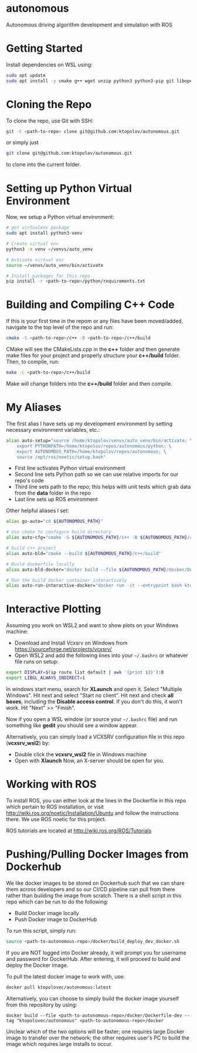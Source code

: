 # autonomous
Autonomous driving algorithm development and simulation with ROS

# Getting Started
Install dependencies on WSL using:
```bash
sudo apt update
sudo apt install -y cmake g++ wget unzip python3 python3-pip git libopencv-dev clang-tidy
```

# Cloning the Repo
To clone the repo, use Git with SSH:
```bash
git -C <path-to-repo> clone git@github.com:ktopolov/autonomous.git
```
or simply just
```bash
git clone git@github.com:ktopolov/autonomous.git
```
to clone into the current folder.

# Setting up Python Virtual Environment
Now, we setup a Python virtual environment:
```bash
# get virtualenv package
sudo apt install python3-venv

# Create virtual env
python3 -m venv ~/venvs/auto_venv

# Activate virtual env
source ~/venvs/auto_venv/bin/activate

# Install packages for this repo
pip install -r <path-to-repo>/python/requirements.txt
```

# Building and Compiling C++ Code
If this is your first time in the repom or any files have been moved/added, navigate to the top level of the repo and run:
```bash
cmake -S <path-to-repo>/c++ -B <path-to-repo>/c++/build
```
CMake will see the CMakeLists.cpp in the **c++** folder and then generate make files for your project and properly structure your **c++/build** folder. Then, to compile, run:
```bash
make -C <path-to-repo>/c++/build
```
Make will change folders into the **c++/build** folder and then compile.

# My Aliases
The first alias I have sets up my development environment by setting necessary environment variables, etc.:
```bash
alias auto-setup="source /home/ktopolov/venvs/auto_venv/bin/activate; \
    export PYTHONPATH=/home/ktopolov/repos/autonomous/python; \
    export AUTONOMOUS_PATH=/home/ktopolov/repos/autonomous; \
    source /opt/ros/noetic/setup.bash"
```
*  First line activates Python virtual environment
*  Second line sets Python path so we can use relative imports for our repo's code
*  Third line sets path to the repo; this helps with unit tests which grab data from the **data** folder in the repo
*  Last line sets up ROS environment

Other helpful aliases I set:
```bash
alias go-auto="cd ${AUTONOMOUS_PATH}"

# Use cmake to configure build directory
alias auto-cfg="cmake -S ${AUTONOMOUS_PATH}/c++ -B ${AUTONOMOUS_PATH}/c++/build"

# build c++ project
alias auto-bld="cmake --build ${AUTONOMOUS_PATH}/c++/build"

# Build dockerfile locally
alias auto-bld-docker="docker build --file ${AUTONOMOUS_PATH}/docker/Dockerfile-dev --tag ktopolovec/autonomous:latest ${AUTONOMOUS_PATH}"

# Run the build docker container interactively
alias auto-run-interactive-docker="docker run -it --entrypoint bash ktopolovec/autonomous:latest"
```

# Interactive Plotting
Assuming you work on WSL2 and want to show plots on your Windows machine:
*  Download and Install Vcxsrv on Windows from https://sourceforge.net/projects/vcxsrv/
*  Open WSL2 and add the following lines into your `~/.bashrc` or whatever file runs on setup:
```bash
export DISPLAY=$(ip route list default | awk '{print $3}'):0
export LIBGL_ALWAYS_INDIRECT=1
```

In windows start menu, search for **XLaunch** and open it. Select "Multiple Windows". Hit next and select "Start no client". Hit next and check **all boxes**, including the **Disable access control**. If you don't do this, it won't work. Hit "Next" >> "Finish".

Now if you open a WSL window (or source your `~/.bashrc` file) and run something like **gedit** you should see a window appear.

Alternatively, you can simply load a VCXSRV configuration file in this repo (**vcxsrv_wsl2**) by:
*  Double click the **vcxsrv_wsl2** file in Windows machine
*  Open with **Xlaunch**
Now, an X-server should be open for you.

# Working with ROS
To install ROS, you can either look at the lines in the Dockerfile in this repo which pertain to ROS installation, or visit http://wiki.ros.org/noetic/Installation/Ubuntu and follow the instructions there. We use ROS noetic for this project.

ROS tutorials are located at http://wiki.ros.org/ROS/Tutorials

# Pushing/Pulling Docker Images from Dockerhub
We like docker images to be stored on Dockerhub such that we can share them across developers and so our CI/CD pipeline can pull from there rather than building the image from scratch. There is a shell script in this repo which can be run to do the following:
*  Build Docker image locally
*  Push Docker image to DockerHub

To run this script, simply run:
```bash
source <path-to-autonomous-repo>/docker/build_deploy_dev_docker.sh
```
If you are NOT logged into Docker already, it will prompt you for username and password for DockerHub. After entering, it will proceed to build and deploy the Docker image.

To pull the latest docker image to work with, use:
```bash
docker pull ktopolovec/autonomous:latest
```
Alternatively, you can choose to simply build the docker image yourself from this repository by using:
```
docker build --file <path-to-autonomous-repo>/docker/Dockerfile-dev --tag "ktopolovec/autonomous" <path-to-autonomous-repo>/docker
```
Unclear which of the two options will be faster; one requires large Docker image to transfer over the network; the other requires user's PC to build the image which requires large installs to occur.


